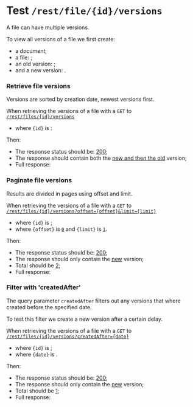 # Test `/rest/file/{id}/versions`

A file can have multiple versions.

To view all versions of a file we first create: 

[ ](- "#docId=createDocument()")
[ ](- "#fileId=createFile(#docId)")
[ ](- "#oldVersionId=createVersion(#fileId)")
[ ](- "#newVersionId=createVersionWithDelay(#fileId)")

  - a document;
  - a file: [ ](- "ext:embed=code(#fileId)");
  - an old version: [ ](- "ext:embed=code(#oldVersionId)");
  - and a new version: [ ](- "ext:embed=code(#newVersionId)").

### Retrieve file versions
Versions are sorted by creation date, newest versions first.

When retrieving the versions of a file with a `GET` to [`/rest/files/{id}/versions`](- "#getEndpoint") 

 - where `{id}` is [ ](- "ext:embed=code(#fileId)"):

[ ](- "#retrieveResult=retrieve(#getEndpoint, #fileId, #oldVersionId, #newVersionId)")

Then:

 - The response status should be: [200](- "?=#retrieveResult.status");
 - The response should contain both the [new and then the old](- "?=#retrieveResult.twoVersions") version;
 - Full response:

[ ](- "ext:embed=#retrieveResult.body")

### Paginate file versions
Results are divided in pages using offset and limit.

When retrieving the versions of a file with a `GET` to [`/rest/files/{id}/versions?offset={offset}&limit={limit}`](- "#getEndpoint") 

 - where `{id}` is [ ](- "ext:embed=code(#fileId)");
 - where `{offset}` is [`0`](- "#offset") and `{limit}` is [`1`](- "#limit").

[ ](- "#paginateResult=paginate(#getEndpoint, #fileId, #offset, #limit, #newVersionId)")

Then:

 - The response status should be: [200](- "?=#paginateResult.status");
 - The response should only contain the [new](- "?=#paginateResult.hasOld") version;
 - Total should be [2](- "?=#paginateResult.total");
 - Full response:

[ ](- "ext:embed=#paginateResult.body")

### Filter with 'createdAfter'
The query parameter `createdAfter` filters out any versions that where created before the specified date. 

To test this filter we create a new version after a certain delay.
[ ](- "#delayedVersionId=createVersionWithDelay(#fileId)")


When retrieving the versions of a file with a `GET` to [`/rest/files/{id}/versions?createdAfter={date}`](- "#getEndpoint")
[ ](- "#date=getCreatedAt(#delayedVersionId)")

 - where `{id}` is [ ](- "ext:embed=code(#fileId)");
 - where `{date}` is [ ](- "ext:embed=code(#date)").

[ ](- "#paginateResult=filterByCreatedAfter(#getEndpoint, #fileId, #date, #delayedVersionId)")

Then:

 - The response status should be: [200](- "?=#paginateResult.status");
 - The response should only contain the [new](- "?=#paginateResult.hasNew") version;
 - Total should be [1](- "?=#paginateResult.total");
 - Full response:

[ ](- "ext:embed=#paginateResult.body")


